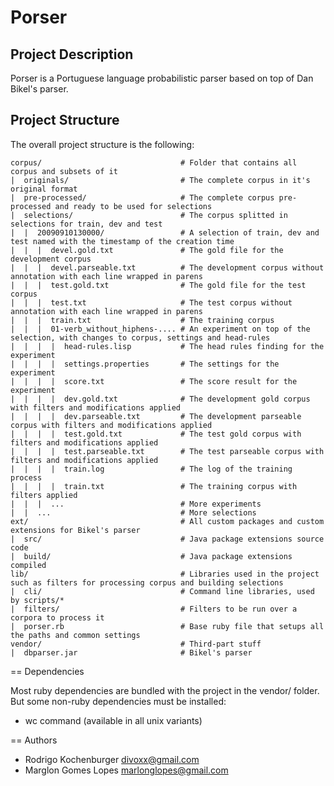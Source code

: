 Porser
======

Project Description
-------------------

Porser is a Portuguese language probabilistic parser based on top of Dan Bikel's parser.

Project Structure
-----------------

The overall project structure is the following:

    corpus/                               # Folder that contains all corpus and subsets of it
    |  originals/                         # The complete corpus in it's original format
    |  pre-processed/                     # The complete corpus pre-processed and ready to be used for selections
    |  selections/                        # The corpus splitted in selections for train, dev and test
    |  |  20090910130000/                 # A selection of train, dev and test named with the timestamp of the creation time
    |  |  |  devel.gold.txt               # The gold file for the development corpus
    |  |  |  devel.parseable.txt          # The development corpus without annotation with each line wrapped in parens
    |  |  |  test.gold.txt                # The gold file for the test corpus
    |  |  |  test.txt                     # The test corpus without annotation with each line wrapped in parens
    |  |  |  train.txt                    # The training corpus
    |  |  |  01-verb_without_hiphens-.... # An experiment on top of the selection, with changes to corpus, settings and head-rules
    |  |  |  |  head-rules.lisp           # The head rules finding for the experiment
    |  |  |  |  settings.properties       # The settings for the experiment
    |  |  |  |  score.txt                 # The score result for the experiment
    |  |  |  |  dev.gold.txt              # The development gold corpus with filters and modifications applied
    |  |  |  |  dev.parseable.txt         # The development parseable corpus with filters and modifications applied
    |  |  |  |  test.gold.txt             # The test gold corpus with filters and modifications applied
    |  |  |  |  test.parseable.txt        # The test parseable corpus with filters and modifications applied
    |  |  |  |  train.log                 # The log of the training process
    |  |  |  |  train.txt                 # The training corpus with filters applied
    |  |  |  ...                          # More experiments
    |  |  ...                             # More selections  
    ext/                                  # All custom packages and custom extensions for Bikel's parser
    |  src/                               # Java package extensions source code
    |  build/                             # Java package extensions compiled
    lib/                                  # Libraries used in the project such as filters for processing corpus and building selections
    |  cli/                               # Command line libraries, used by scripts/*
    |  filters/                           # Filters to be run over a corpora to process it
    |  porser.rb                          # Base ruby file that setups all the paths and common settings
    vendor/                               # Third-part stuff
    |  dbparser.jar                       # Bikel's parser

== Dependencies

Most ruby dependencies are bundled with the project in the vendor/ folder. But some non-ruby dependencies must be installed:

* wc command (available in all unix variants)

== Authors

* Rodrigo Kochenburger <divoxx@gmail.com>
* Marglon Gomes Lopes <marlonglopes@gmail.com>
